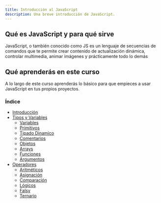 ```yaml
---
title: Introducción al JavaScript
description: Una breve introducción de JavaScript.
---
```


## Qué es JavaScript y para qué sirve
JavaScript, o también conocido como JS es un lenguaje de secuencias de comandos que te permite crear contenido de actualización dinámica, controlar multimedia, animar imágenes y prácticamente todo lo demás

## Qué aprenderás en este curso
A lo largo de este curso aprenderás lo básico para que empieces a usar JavaScript en tus propios proyectos.

### Índice
- [Introducción](/intro/)
- [Tipos y Variables](/tipos-y-variables/)
    - [Variables](/tipos-y-variables/01-variables/)
    - [Primitivos](/tipos-y-variables/02-primitivos/)
    - [Tipado Dinamico](/tipos-y-variables/03-tipado-dinamico/)
    - [Comentarios](/tipos-y-variables/04-comentarios/)
    - [Objetos](/tipos-y-variables/05-objetos/)
    - [Arrays](/tipos-y-variables/06-arrays/)
    - [Funciones](/tipos-y-variables/07-funciones/)
    - [Argumentos](/tipos-y-variables/08-argumentos/)
- [Operadores](/operadores)
    - [Aritméticos](/operadores/01-aritmeticos/)
    - [Asignación](/operadores/02-asignacion/)
    - [Comparación](/operadores/03-comparacion/)
    - [Lógicos](/operadores/04-logicos/)
    - [Falsy](/operadores/05-falsy/)
    - [Ternario](/operadores/06-ternario/)